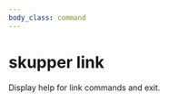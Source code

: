 ```yaml
---
body_class: command
---
```


# skupper link

<section>

Display help for link commands and exit.

</section>
